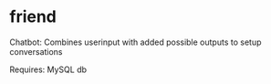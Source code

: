 # friend
Chatbot: Combines userinput with added possible outputs to setup conversations

Requires: MySQL db

